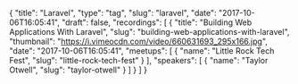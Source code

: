 {
  "title": "Laravel",
  "type": "tag",
  "slug": "laravel",
  "date": "2017-10-06T16:05:41",
  "draft": false,
  "recordings": [
    {
      "title": "Building Web Applications With Laravel",
      "slug": "building-web-applications-with-laravel",
      "thumbnail": "https://i.vimeocdn.com/video/660631693_295x166.jpg",
      "date": "2017-10-06T16:05:41",
      "meetups": [
        {
          "name": "Little Rock Tech Fest",
          "slug": "little-rock-tech-fest"
        }
      ],
      "speakers": [
        {
          "name": "Taylor Otwell",
          "slug": "taylor-otwell"
        }
      ]
    }
  ]
}